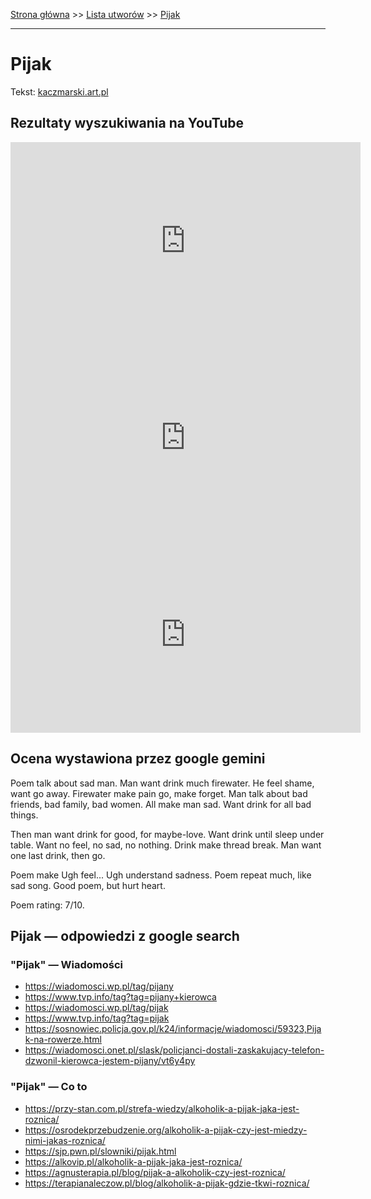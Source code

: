 [Strona główna](../index.md) >> [Lista utworów](../list.md) >> [Pijak](418.md)

---

# Pijak

Tekst: [kaczmarski.art.pl](https://www.kaczmarski.art.pl/tworczosc/wiersze/pijak/)

## Rezultaty wyszukiwania na YouTube

<iframe width="560" height="315" src="https://www.youtube.com/embed/dWMgc3sX5Zo?si=IdontcarewhotheIRSsendsImnotpayingtaxes" title="YouTube video player" frameborder="0" allow="accelerometer; autoplay; clipboard-write; encrypted-media; gyroscope; picture-in-picture; web-share" referrerpolicy="strict-origin-when-cross-origin" allowfullscreen></iframe>

<iframe width="560" height="315" src="https://www.youtube.com/embed/-6uBuVswcAs?si=IdontcarewhotheIRSsendsImnotpayingtaxes" title="YouTube video player" frameborder="0" allow="accelerometer; autoplay; clipboard-write; encrypted-media; gyroscope; picture-in-picture; web-share" referrerpolicy="strict-origin-when-cross-origin" allowfullscreen></iframe>

<iframe width="560" height="315" src="https://www.youtube.com/embed/C97t32u2j3g?si=IdontcarewhotheIRSsendsImnotpayingtaxes" title="YouTube video player" frameborder="0" allow="accelerometer; autoplay; clipboard-write; encrypted-media; gyroscope; picture-in-picture; web-share" referrerpolicy="strict-origin-when-cross-origin" allowfullscreen></iframe>

## Ocena wystawiona przez google gemini

Poem talk about sad man. Man want drink much firewater. He feel shame, want go away. Firewater make pain go, make forget. Man talk about bad friends, bad family, bad women. All make man sad. Want drink for all bad things.

Then man want drink for good, for maybe-love. Want drink until sleep under table. Want no feel, no sad, no nothing. Drink make thread break. Man want one last drink, then go.

Poem make Ugh feel... Ugh understand sadness. Poem repeat much, like sad song. Good poem, but hurt heart.

Poem rating: 7/10.


## Pijak — odpowiedzi z google search

### "Pijak" — Wiadomości

- <https://wiadomosci.wp.pl/tag/pijany>
- <https://www.tvp.info/tag?tag=pijany+kierowca>
- <https://wiadomosci.wp.pl/tag/pijak>
- <https://www.tvp.info/tag?tag=pijak>
- <https://sosnowiec.policja.gov.pl/k24/informacje/wiadomosci/59323,Pijak-na-rowerze.html>
- <https://wiadomosci.onet.pl/slask/policjanci-dostali-zaskakujacy-telefon-dzwonil-kierowca-jestem-pijany/vt6y4py>

### "Pijak" — Co to

- <https://przy-stan.com.pl/strefa-wiedzy/alkoholik-a-pijak-jaka-jest-roznica/>
- <https://osrodekprzebudzenie.org/alkoholik-a-pijak-czy-jest-miedzy-nimi-jakas-roznica/>
- <https://sjp.pwn.pl/slowniki/pijak.html>
- <https://alkovip.pl/alkoholik-a-pijak-jaka-jest-roznica/>
- <https://agnusterapia.pl/blog/pijak-a-alkoholik-czy-jest-roznica/>
- <https://terapianaleczow.pl/blog/alkoholik-a-pijak-gdzie-tkwi-roznica/>

